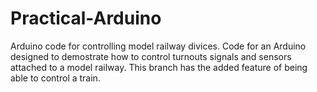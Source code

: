 # Practical-Arduino
Arduino code for controlling model railway divices.
Code for an Arduino designed to demostrate how to control turnouts signals and sensors attached to a model railway.
This branch has the added feature of being able to control a train.
